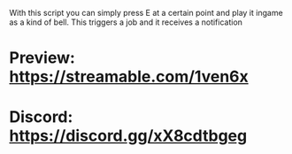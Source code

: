 With this script you can simply press E at a certain point and play it ingame as a kind of bell.
This triggers a job and it receives a notification



# Preview: https://streamable.com/1ven6x
# Discord: https://discord.gg/xX8cdtbgeg
